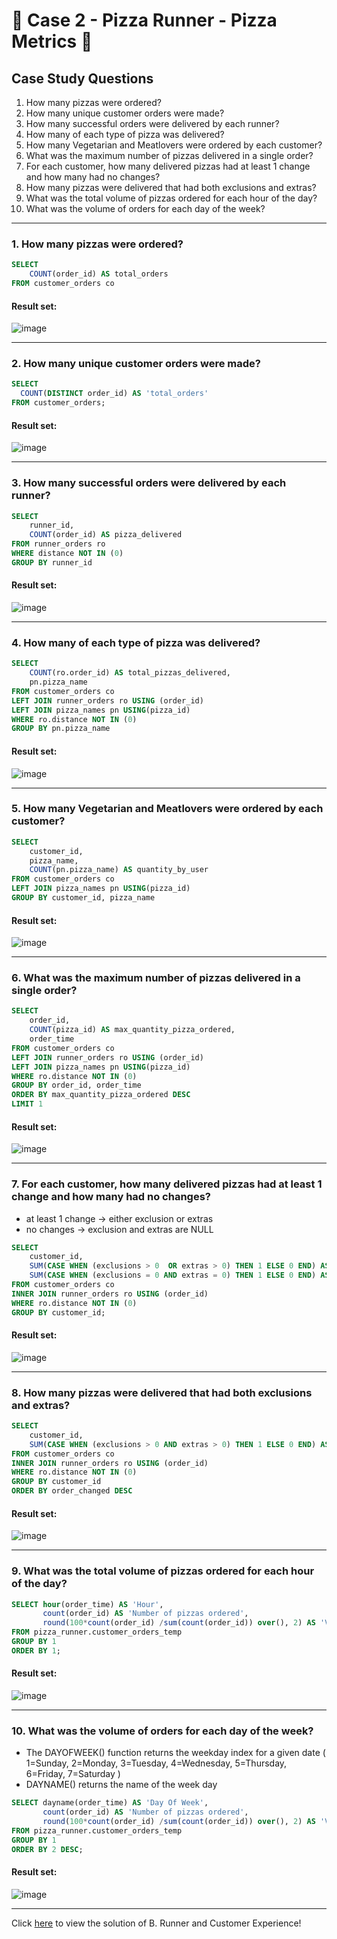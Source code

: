 # :pizza: Case 2 - Pizza Runner - Pizza Metrics :pizza:

## Case Study Questions

1. How many pizzas were ordered?
2. How many unique customer orders were made?
3. How many successful orders were delivered by each runner?
4. How many of each type of pizza was delivered?
5. How many Vegetarian and Meatlovers were ordered by each customer?
6. What was the maximum number of pizzas delivered in a single order?
7. For each customer, how many delivered pizzas had at least 1 change and how many had no changes?
8. How many pizzas were delivered that had both exclusions and extras?
9. What was the total volume of pizzas ordered for each hour of the day?
10. What was the volume of orders for each day of the week?

***

###  1. How many pizzas were ordered?

```sql
SELECT 
    COUNT(order_id) AS total_orders  
FROM customer_orders co 

``` 
	
#### Result set:
![image](https://github.com/djalmajr07/SQL_CHALLENGE/assets/85264359/9153dbcf-d139-4861-9cf2-1d9cfda7b22f)

***

###  2. How many unique customer orders were made?

```sql
SELECT 
  COUNT(DISTINCT order_id) AS 'total_orders'
FROM customer_orders;
``` 
	
#### Result set:
![image](https://github.com/djalmajr07/SQL_CHALLENGE/assets/85264359/9cd7e698-8c12-4faf-9aaf-fc07330ddca1)

***

###  3. How many successful orders were delivered by each runner?

```sql
SELECT 
	runner_id, 
	COUNT(order_id) AS pizza_delivered
FROM runner_orders ro 
WHERE distance NOT IN (0)
GROUP BY runner_id
``` 
	
#### Result set:
![image](https://github.com/djalmajr07/SQL_CHALLENGE/assets/85264359/9c4d76d2-c36f-4444-bef6-fe5f7b9b7428)

***

###  4. How many of each type of pizza was delivered?

```sql
SELECT 
	COUNT(ro.order_id) AS total_pizzas_delivered,
	pn.pizza_name
FROM customer_orders co 
LEFT JOIN runner_orders ro USING (order_id)
LEFT JOIN pizza_names pn USING(pizza_id)
WHERE ro.distance NOT IN (0)
GROUP BY pn.pizza_name
``` 
	
#### Result set:
![image](https://github.com/djalmajr07/SQL_CHALLENGE/assets/85264359/58f79cdb-b969-41f7-a146-aeda7bc4cee6)

***

###  5. How many Vegetarian and Meatlovers were ordered by each customer?

```sql
SELECT 
	customer_id,
	pizza_name, 
	COUNT(pn.pizza_name) AS quantity_by_user
FROM customer_orders co 
LEFT JOIN pizza_names pn USING(pizza_id)
GROUP BY customer_id, pizza_name
``` 
	
#### Result set:
![image](https://github.com/djalmajr07/SQL_CHALLENGE/assets/85264359/82461488-71d3-403e-872f-b8eedf726796)

***

###  6. What was the maximum number of pizzas delivered in a single order?

```sql
SELECT 
	order_id,
	COUNT(pizza_id) AS max_quantity_pizza_ordered,
	order_time
FROM customer_orders co 
LEFT JOIN runner_orders ro USING (order_id)
LEFT JOIN pizza_names pn USING(pizza_id)
WHERE ro.distance NOT IN (0)
GROUP BY order_id, order_time
ORDER BY max_quantity_pizza_ordered DESC
LIMIT 1
``` 
	
#### Result set:
![image](https://github.com/djalmajr07/SQL_CHALLENGE/assets/85264359/7ebf89a9-504a-4d56-8457-f21f46a8a3ef)

***

###  7. For each customer, how many delivered pizzas had at least 1 change and how many had no changes?
- at least 1 change -> either exclusion or extras 
- no changes -> exclusion and extras are NULL

```sql
SELECT 
	customer_id,
	SUM(CASE WHEN (exclusions > 0  OR extras > 0) THEN 1 ELSE 0 END) AS at_least_one_change,
	SUM(CASE WHEN (exclusions = 0 AND extras = 0) THEN 1 ELSE 0 END) AS no_change
FROM customer_orders co 
INNER JOIN runner_orders ro USING (order_id)
WHERE ro.distance NOT IN (0)
GROUP BY customer_id;
``` 

#### Result set:
![image](https://github.com/djalmajr07/SQL_CHALLENGE/assets/85264359/60148375-737b-4205-bdc9-21e7e0da8b3f)

***

###  8. How many pizzas were delivered that had both exclusions and extras?

```sql
SELECT 
	customer_id,
	SUM(CASE WHEN (exclusions > 0 AND extras > 0) THEN 1 ELSE 0 END) AS order_changed
FROM customer_orders co 
INNER JOIN runner_orders ro USING (order_id)
WHERE ro.distance NOT IN (0)
GROUP BY customer_id 
ORDER BY order_changed DESC 
``` 
	
#### Result set:
![image](https://github.com/djalmajr07/SQL_CHALLENGE/assets/85264359/1af68013-464b-4c36-8078-7c1841cc264a)

***

###  9. What was the total volume of pizzas ordered for each hour of the day?

```sql
SELECT hour(order_time) AS 'Hour',
       count(order_id) AS 'Number of pizzas ordered',
       round(100*count(order_id) /sum(count(order_id)) over(), 2) AS 'Volume of pizzas ordered'
FROM pizza_runner.customer_orders_temp
GROUP BY 1
ORDER BY 1;
``` 
	
#### Result set:
![image](https://github.com/djalmajr07/SQL_CHALLENGE/assets/85264359/297dd42f-f54a-4280-a918-d5155d3045f3)

***

###  10. What was the volume of orders for each day of the week?
- The DAYOFWEEK() function returns the weekday index for a given date ( 1=Sunday, 2=Monday, 3=Tuesday, 4=Wednesday, 5=Thursday, 6=Friday, 7=Saturday )
- DAYNAME() returns the name of the week day 

```sql
SELECT dayname(order_time) AS 'Day Of Week',
       count(order_id) AS 'Number of pizzas ordered',
       round(100*count(order_id) /sum(count(order_id)) over(), 2) AS 'Volume of pizzas ordered'
FROM pizza_runner.customer_orders_temp
GROUP BY 1
ORDER BY 2 DESC;
``` 
	
#### Result set:
![image](https://github.com/djalmajr07/SQL_CHALLENGE/assets/85264359/49058e18-c009-4cd7-ab08-4c602eb16908)

***

Click [here](https://github.com/djalmajr07/SQL_CHALLENGE/blob/main/Case%202%20-%20Pizza%20Runner/B.%20Runner%20and%20Customer%20Experience.md) to view the solution of B. Runner and Customer Experience!

